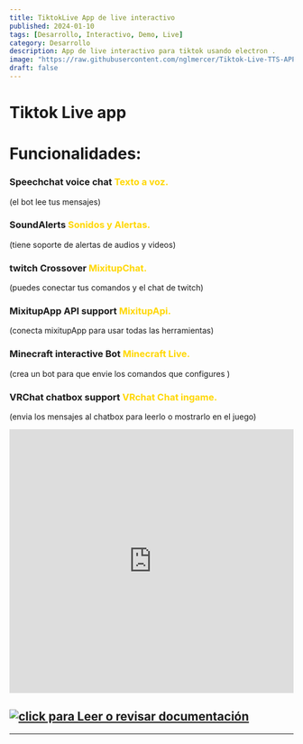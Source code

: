 ```yaml
---
title: TiktokLive App de live interactivo
published: 2024-01-10
tags: [Desarrollo, Interactivo, Demo, Live]
category: Desarrollo
description: App de live interactivo para tiktok usando electron .
image: "https://raw.githubusercontent.com/nglmercer/Tiktok-Live-TTS-APPv2/main/tikliveappview.png"
draft: false
---
```


# Tiktok Live app
# Funcionalidades:
### Speechchat voice chat <font color="Gold">Texto a voz.</font>
(el bot lee tus mensajes)

### SoundAlerts <font color="Gold">Sonidos y Alertas.</font>
(tiene soporte de alertas de audios y videos)

### twitch Crossover <font color="Gold">MixitupChat.</font>
(puedes conectar tus comandos y el chat de twitch)

### MixitupApp API support <font color="Gold">MixitupApi.</font>
(conecta mixitupApp para usar todas las herramientas) 

### Minecraft interactive Bot  <font color="Gold">Minecraft Live.</font>
(crea un bot para que envie los comandos que configures )

### VRChat chatbox support  <font color="Gold">VRchat Chat ingame.</font>
(envia los mensajes al chatbox para leerlo o mostrarlo en el juego)
<iframe width="100%" height="468" src="https://www.youtube.com/embed/qVMJLtRIEdw" title="YouTube video player" frameborder="0" allowfullscreen></iframe>

## [![ click para Leer o revisar documentación](https://img.shields.io/badge/CLICK%20PARA%20LEER%20O%20REVISAR%20DOCUMENTACION-Click%20aquí%20para%20leer%20toda%20la%20documentación-blue?style=for-the-badge&logo=github)](https://nglmercer.github.io/TikLiveApp)
---
